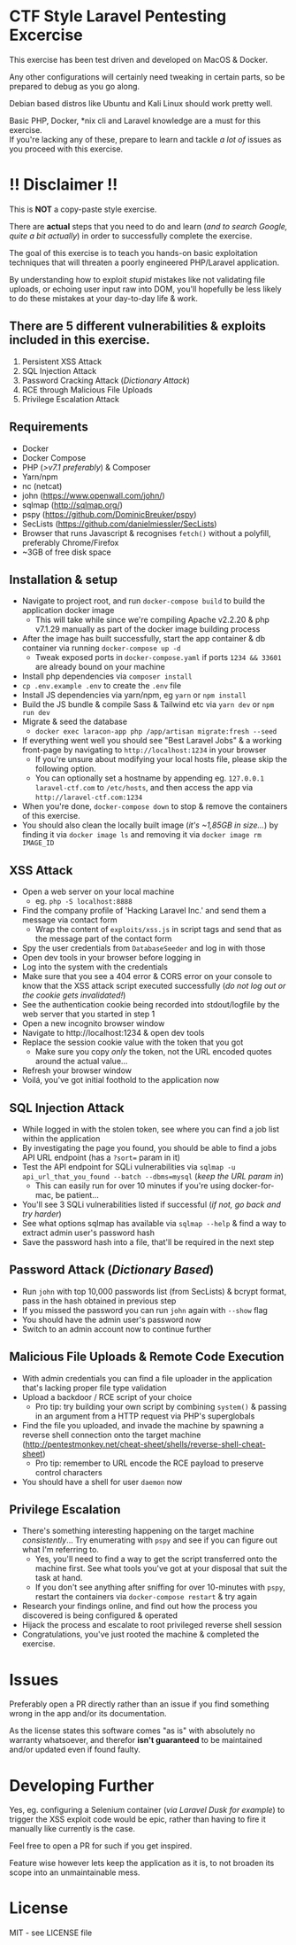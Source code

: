 # CTF Style Laravel Pentesting Excercise

This exercise has been test driven and developed on MacOS & Docker.  
  
Any other configurations will certainly need tweaking in certain parts, so be prepared to debug as you go along.  
  
Debian based distros like Ubuntu and Kali Linux should work pretty well.    

Basic PHP, Docker, *nix cli and Laravel knowledge are a must for this exercise.    
If you're lacking any of these, prepare to learn and tackle _a lot of_ issues as you proceed with this exercise.  

# !! Disclaimer !!
This is **NOT** a copy-paste style exercise.  

There are **actual** steps that you need to do and learn (_and to search Google, quite a bit actually_) in order to successfully complete the exercise.
    
The goal of this exercise is to teach you hands-on basic exploitation techniques that will threaten a poorly engineered PHP/Laravel application.  

By understanding how to exploit _stupid_ mistakes like not validating file uploads, or echoing user input raw into DOM, you'll hopefully be less likely to do these mistakes at your day-to-day life & work.    

## There are 5 different vulnerabilities & exploits included in this exercise.

1. Persistent XSS Attack
2. SQL Injection Attack
3. Password Cracking Attack (_Dictionary Attack_)
4. RCE through Malicious File Uploads
5. Privilege Escalation Attack

## Requirements
* Docker
* Docker Compose
* PHP (_>v7.1 preferably_) & Composer
* Yarn/npm
* nc (netcat)
* john (https://www.openwall.com/john/)
* sqlmap (http://sqlmap.org/)
* pspy (https://github.com/DominicBreuker/pspy)
* SecLists (https://github.com/danielmiessler/SecLists)
* Browser that runs Javascript & recognises `fetch()` without a polyfill, preferably Chrome/Firefox
* ~3GB of free disk space

## Installation & setup
* Navigate to project root, and run `docker-compose build` to build the application docker image
    * This will take while since we're compiling Apache v2.2.20 & php v7.1.29 manually as part of the docker image building process
* After the image has built successfully, start the app container & db container via running `docker-compose up -d`
    * Tweak exposed ports in `docker-compose.yaml` if ports `1234 && 33601` are already bound on your machine
* Install php dependencies via `composer install`
* `cp .env.example .env` to create the `.env` file
* Install JS dependencies via yarn/npm, eg `yarn` or `npm install`
* Build the JS bundle & compile Sass & Tailwind etc via `yarn dev` or `npm run dev`
* Migrate & seed the database
    * `docker exec laracon-app php /app/artisan migrate:fresh --seed `
* If everything went well you should see "Best Laravel Jobs" & a working front-page by navigating to `http://localhost:1234` in your browser
    * If you're unsure about modifying your local hosts file, please skip the following option.
    * You can optionally set a hostname by appending eg. `127.0.0.1 laravel-ctf.com` to `/etc/hosts`, and then access the app via `http://laravel-ctf.com:1234`
* When you're done, `docker-compose down` to stop & remove the containers of this exercise.
* You should also clean the locally built image (_it's ~1,85GB in size..._) by finding it via `docker image ls` and removing it via `docker image rm IMAGE_ID`

## XSS Attack
* Open a web server on your local machine
    * eg. `php -S localhost:8888`
* Find the company profile of 'Hacking Laravel Inc.' and send them a message via contact form
    * Wrap the content of `exploits/xss.js` in script tags and send that as the message part of the contact form
* Spy the user credentials from `DatabaseSeeder` and log in with those
* Open dev tools in your browser before logging in
* Log into the system with the credentials
* Make sure that you see a 404 error & CORS error on your console to know that the XSS attack script executed successfully (*do not log out or the cookie gets invalidated!*)
* See the authentication cookie being recorded into stdout/logfile by the web server that you started in step 1
* Open a new incognito browser window
* Navigate to http://localhost:1234 & open dev tools
* Replace the session cookie value with the token that you got
    * Make sure you copy *only* the token, not the URL encoded quotes around the actual value...
* Refresh your browser window
* Voilá, you've got initial foothold to the application now

## SQL Injection Attack
* While logged in with the stolen token, see where you can find a job list within the application
* By investigating the page you found, you should be able to find a jobs API URL endpoint (has a `?sort=` param in it)
* Test the API endpoint for SQLi vulnerabilities via `sqlmap -u api_url_that_you_found --batch --dbms=mysql` (_keep the URL param in_)
    * This can easily run for over 10 minutes if you're using docker-for-mac, be patient...
* You'll see 3 SQLi vulnerabilities listed if successful (_if not, go back and try harder_)
* See what options sqlmap has available via `sqlmap --help` & find a way to extract admin user's password hash
* Save the password hash into a file, that'll be required in the next step

## Password Attack (_Dictionary Based_)
* Run `john` with top 10,000 passwords list (from SecLists) & bcrypt format, pass in the hash obtained in previous step
* If you missed the password you can run `john` again with `--show` flag
* You should have the admin user's password now
* Switch to an admin account now to continue further

## Malicious File Uploads & Remote Code Execution
* With admin credentials you can find a file uploader in the application that's lacking proper file type validation
* Upload a backdoor / RCE script of your choice
    * Pro tip: try building your own script by combining `system()` & passing in an argument from a HTTP request via PHP's superglobals
* Find the file you uploaded, and invade the machine by spawning a reverse shell connection onto the target machine (http://pentestmonkey.net/cheat-sheet/shells/reverse-shell-cheat-sheet)
    * Pro tip: remember to URL encode the RCE payload to preserve control characters
* You should have a shell for user `daemon` now

## Privilege Escalation
* There's something interesting happening on the target machine *consistently*... Try enumerating with `pspy` and see if you can figure out what I'm referring to.
    * Yes, you'll need to find a way to get the script transferred onto the machine first. See what tools you've got at your disposal that suit the task at hand.
    * If you don't see anything after sniffing for over 10-minutes with `pspy`, restart the containers via `docker-compose restart` & try again
* Research your findings online, and find out how the process you discovered is being configured & operated
* Hijack the process and escalate to root privileged reverse shell session
* Congratulations, you've just rooted the machine & completed the exercise.

# Issues
Preferably open a PR directly rather than an issue if you find something wrong in the app and/or its documentation.  

As the license states this software comes "as is" with absolutely no warranty whatsoever, and therefor **isn't guaranteed** to be maintained and/or updated even if found faulty.

# Developing Further
Yes, eg. configuring a Selenium container (_via Laravel Dusk for example_) to trigger the XSS exploit code would be epic, rather than having to fire it manually like currently is the case.  

Feel free to open a PR for such if you get inspired.  
    
Feature wise however lets keep the application as it is, to not broaden its scope into an unmaintainable mess.

# License
MIT - see LICENSE file
